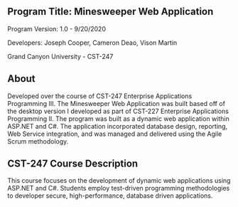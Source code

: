 Program Title: Minesweeper Web Application
------------------------------------------
Program Version: 1.0 - 9/20/2020 

Developers: Joseph Cooper, Cameron Deao, Vison Martin

Grand Canyon University - CST-247

About
------------------------------------------
Developed over the course of CST-247 Enterprise Applications Programming III. The Minesweeper Web Application was built based off of the desktop version I developed as part of CST-227 Enterprise Applications Programming II. The program was built as a dynamic web application within ASP.NET and C#. The application incorporated database design, reporting, Web Service integration, and was managed and delivered using the Agile Scrum methodology. 

CST-247 Course Description
------------------------------------------
This course focuses on the development of dynamic web applications using ASP.NET and C#. Students employ test-driven programming methodologies to developer secure, high-performance, database driven applications.
